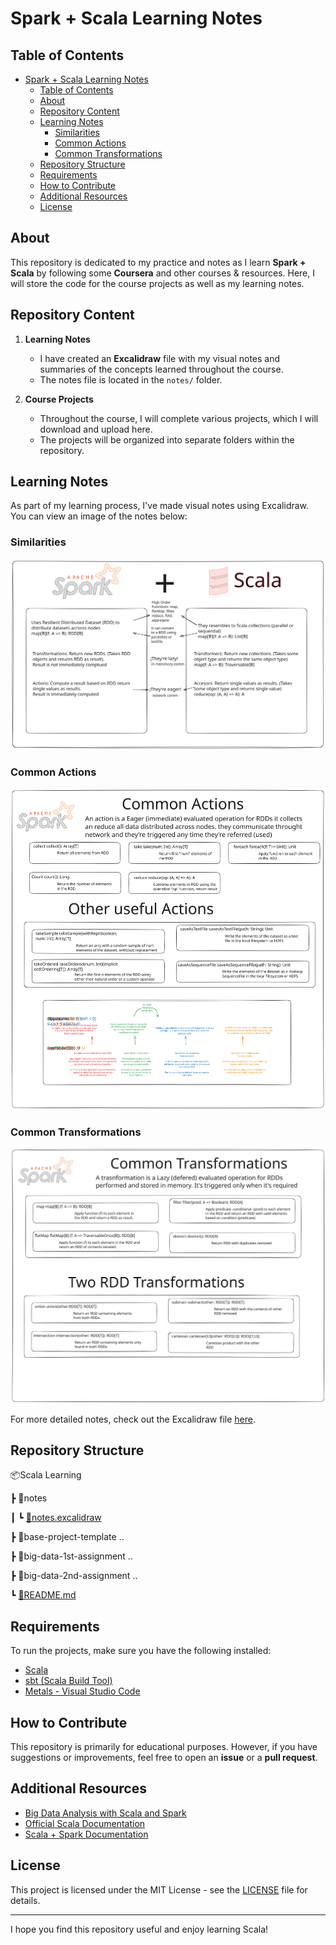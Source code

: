 # Spark + Scala Learning Notes

## Table of Contents

- [Spark + Scala Learning Notes](#spark--scala-learning-notes)
  - [Table of Contents](#table-of-contents)
  - [About ](#about-)
  - [Repository Content ](#repository-content-)
  - [Learning Notes](#learning-notes)
    - [Similarities](#similarities)
    - [Common Actions](#common-actions)
    - [Common Transformations](#common-transformations)
  - [Repository Structure](#repository-structure)
  - [Requirements](#requirements)
  - [How to Contribute](#how-to-contribute)
  - [Additional Resources](#additional-resources)
  - [License](#license)

## About <a name = "about"></a>

This repository is dedicated to my practice and notes as I learn **Spark + Scala** by following some **Coursera** and other courses & resources. Here, I will store the code for the course projects as well as my learning notes.

## Repository Content <a name = "repository_content"></a>

1. **Learning Notes**  
   - I have created an **Excalidraw** file with my visual notes and summaries of the concepts learned throughout the course.
   - The notes file is located in the `notes/` folder.

2. **Course Projects**  
   - Throughout the course, I will complete various projects, which I will download and upload here.
   - The projects will be organized into separate folders within the repository.

## Learning Notes

As part of my learning process, I've made visual notes using Excalidraw. You can view an image of the notes below:
### Similarities
![Learning Notes](notes/similarities_spark_scala.svg)
### Common Actions
![Learning Notes](notes/common-actions.svg)
### Common Transformations
![Learning Notes](notes/common-transformations.svg)

For more detailed notes, check out the Excalidraw file [here](notes/notes.excalidraw).

## Repository Structure

📦Scala Learning

 ┣ 📂notes

 ┃ ┗ [📜notes.excalidraw](notes/notes.excalidraw)

 ┣ 📂base-project-template ..

 ┣ 📂big-data-1st-assignment ..

 ┣ 📂big-data-2nd-assignment ..

 ┗ [📜README.md](README.md)
 

## Requirements

To run the projects, make sure you have the following installed:

- [Scala](https://www.scala-lang.org/download/)
- [sbt (Scala Build Tool)](https://www.scala-sbt.org/download.html)
- [Metals - Visual Studio Code](https://scalameta.org/metals/docs/editors/vscode/)

## How to Contribute

This repository is primarily for educational purposes. However, if you have suggestions or improvements, feel free to open an **issue** or a **pull request**.

## Additional Resources

- [Big Data Analysis with Scala and Spark](https://www.coursera.org/learn/scala-spark-big-data)
- [Official Scala Documentation](https://docs.scala-lang.org/)
- [Scala + Spark Documentation](https://spark.apache.org/docs/latest/api/scala/org/apache/spark/index.html) 


## License

This project is licensed under the MIT License - see the [LICENSE](LICENSE) file for details.

---

I hope you find this repository useful and enjoy learning Scala!
